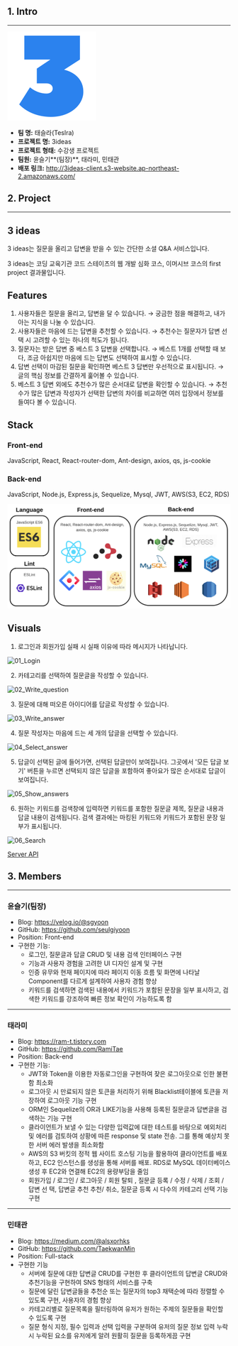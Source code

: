 ## 1. Intro

------

![logo_200px](img/logo_200px.png)

- **팀 명:** 태슬라(Teslra)
- **프로젝트 명:** 3ideas
- **프로젝트 형태:** 수강생 프로젝트
- **팀원:** 윤슬기**(팀장)**, 태라미, 민태관
- **배포 링크:** http://3ideas-client.s3-website.ap-northeast-2.amazonaws.com/



## 2. Project

------

## 3 ideas

3 ideas는 질문을 올리고 답변을 받을 수 있는 간단한 소셜 Q&A 서비스입니다.

3 ideas는 코딩 교육기관 코드 스테이츠의 웹 개발 심화 코스, 이머시브 코스의 first project 결과물입니다.



## Features

1. 사용자들은 질문을 올리고, 답변을 달 수 있습니다. → 궁금한 점을 해결하고, 내가 아는 지식을 나눌 수 있습니다.
2. 사용자들은 마음에 드는 답변을 추천할 수 있습니다. → 추천수는 질문자가 답변 선택 시 고려할 수 있는 하나의 척도가 됩니다.
3. 질문자는 받은 답변 중 베스트 3 답변을 선택합니다. → 베스트 1개를 선택할 때 보다, 조금 아쉽지만 마음에 드는 답변도 선택하여 표시할 수 있습니다.
4. 답변 선택이 마감된 질문을 확인하면 베스트 3 답변만 우선적으로 표시됩니다. → 글의 핵심 정보를 간결하게 훑어볼 수 있습니다.
5. 베스트 3 답변 외에도 추천수가 많은 순서대로 답변을 확인할 수 있습니다. → 추천수가 많은 답변과 작성자가 선택한 답변의 차이를 비교하면 여러 입장에서 정보를 들여다 볼 수 있습니다.



## Stack

### Front-end

JavaScript, React, React-router-dom, Ant-design, axios, qs, js-cookie

### Back-end

JavaScript, Node.js, Express.js, Sequelize, Mysql, JWT, AWS(S3, EC2, RDS)

![stack](img/stack.png)



## Visuals

1. 로그인과 회원가입 실패 시 실패 이유에 따라 메시지가 나타납니다.

![01_Login](img/01_Login.gif)

2. 카테고리를 선택하여 질문글을 작성할 수 있습니다.

![02_Write_question](img/02_Write_question.gif)

3. 질문에 대해 떠오른 아이디어를 답글로 작성할 수 있습니다.

![03_Write_answer](img/03_Write_answer.gif)

4. 질문 작성자는 마음에 드는 세 개의 답글을 선택할 수 있습니다.

![04_Select_answer](img/04_Select_answer.gif)

5. 답글이 선택된 글에 들어가면, 선택된 답글만이 보여집니다. 그곳에서 '모든 답글 보기' 버튼을 누르면 선택되지 않은 답글을 포함하여 좋아요가 많은 순서대로 답글이 보여집니다.

![05_Show_answers](img/05_Show_answers.gif)

6. 원하는 키워드를 검색창에 입력하면 키워드를 포함한 질문글 제목, 질문글 내용과 답글 내용이 검색됩니다. 검색 결과에는 마킹된 키워드와 키워드가 포함된 문장 일부가 표시됩니다.

![06_Search](img/06_Search.gif)

[Server API](https://www.notion.so/bebe65bf5f57486f9896be1a8a0c4e5b?v=82aed47bade549378db1936fcaa369ed)



## 3. Members

------

### **윤슬기(팀장)**

- Blog: https://velog.io/@sgyoon
- GitHub: https://github.com/seulgiyoon
- Position: Front-end
- 구현한 기능:
  - 로그인, 질문글과 답글 CRUD 및 내용 검색 인터페이스 구현
  - 기능과 사용자 경험을 고려한 UI 디자인 설계 및 구현
  - 인증 유무와 현재 페이지에 따라 페이지 이동 흐름 및 화면에 나타날 Component를 다르게 설계하여 사용자 경험 향상
  - 키워드를 검색하면 검색된 내용에서 키워드가 포함된 문장을 일부 표시하고, 검색한 키워드를 강조하여 빠른 정보 확인이 가능하도록 함

------

### **태라미**

- Blog: https://ram-t.tistory.com
- GitHub: https://github.com/RamiTae
- Position: Back-end
- 구현한 기능:
  - JWT와 Token을 이용한 자동로그인을 구현하여 잦은 로그아웃으로 인한 불편함 최소화
  - 로그아웃 시 만료되지 않은 토큰을 처리하기 위해 Blacklist테이블에 토큰을 저장하여 로그아웃 기능 구현
  - ORM인 Sequelize의 OR과 LIKE기능을 사용해 등록된 질문글과 답변글을 검색하는 기능 구현
  - 클라이언트가 보낼 수 있는 다양한 입력값에 대한 테스트를 바탕으로 예외처리 및 에러를 검토하여 상황에 따른 response 및 state 전송. 그를 통해 예상치 못한 서버 에러 발생을 최소화함
  - AWS의 S3 버킷의 정적 웹 사이트 호스팅 기능을 활용하여 클라이언트를 배포하고, EC2 인스턴스를 생성을 통해 서버를 배포. RDS로 MySQL 데이터베이스 생성 후 EC2와 연결해 EC2의 용량부담을 줄임
  - 회원가입 / 로그인 / 로그아웃 / 회원 탈퇴 , 질문글 등록 / 수정 / 삭제 / 조회 / 답변 선 택, 답변글 추천 추천/ 취소, 질문글 등록 시 다수의 카테고리 선택 기능 구현

------

### 민태관

- Blog: https://medium.com/@alsxorhks
- GitHub: https://github.com/TaekwanMin
- Position: Full-stack
- 구현한 기능
  - 서버에 질문에 대한 답변글 CRUD를 구현한 후 클라이언트의 답변글 CRUD와 추천기능을 구현하여 SNS 형태의 서비스를 구축
  - 질문에 달린 답변글들을 추천순 또는 질문자의 top3 채택순에 따라 정렬할 수 있도록 구현, 사용자의 경험 향상
  - 카테고리별로 질문목록을 필터링하여 유저가 원하는 주제의 질문들을 확인할 수 있도록 구현
  - 질문 형식 지정, 필수 입력과 선택 입력을 구분하여 유저의 질문 정보 입력 누락시 누락된 요소를 유저에게 알려 원활히 질문을 등록하게끔 구현